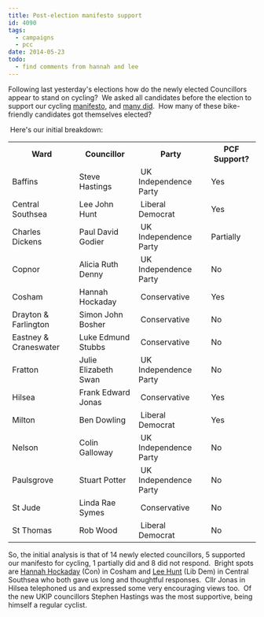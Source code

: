 ```yaml
---
title: Post-election manifesto support
id: 4090
tags:
  - campaigns
  - pcc
date: 2014-05-23
todo:
  - find comments from hannah and lee
---
```


Following last yesterday's elections how do the newly elected Councillors appear to stand on cycling?  We asked all candidates before the election to support our cycling [manifesto](/our-cycling-manifesto/), and [many did](manifesto-responses/).  How many of these bike-friendly candidates got themselves elected?

 Here's our initial breakdown:
<table>
<tr>
<th>Ward</th>
<th>Councillor</th>
<th>Party</th>
<th>PCF Support?</th>
</tr>
<tr>
<td>Baffins</td>
<td>Steve Hastings</td>
<td> UK Independence Party</td>
<td>Yes</td>
</tr>
<tr>
<td>Central Southsea</td>
<td>Lee John Hunt</td>
<td> Liberal Democrat</td>
<td>Yes</td>
</tr>
<tr>
<td>Charles Dickens</td>
<td>Paul David Godier</td>
<td> UK Independence Party</td>
<td>Partially</td>
</tr>
<tr>
<td>Copnor</td>
<td>Alicia Ruth Denny</td>
<td> UK Independence Party</td>
<td>No</td>
</tr>
<tr>
<td>Cosham</td>
<td>Hannah Hockaday</td>
<td> Conservative</td>
<td>Yes</td>
</tr>
<tr>
<td>Drayton &amp; Farlington</td>
<td>Simon John Bosher</td>
<td> Conservative</td>
<td>No</td>
</tr>
<tr>
<td>Eastney &amp; Craneswater</td>
<td>Luke Edmund Stubbs</td>
<td> Conservative</td>
<td>No</td>
</tr>
<tr>
<td>Fratton</td>
<td>Julie Elizabeth Swan</td>
<td> UK Independence Party</td>
<td>No</td>
</tr>
<tr>
<td>Hilsea</td>
<td>Frank Edward Jonas</td>
<td> Conservative</td>
<td>Yes</td>
</tr>
<tr>
<td>Milton</td>
<td>Ben Dowling</td>
<td> Liberal Democrat</td>
<td>Yes</td>
</tr>
<tr>
<td>Nelson</td>
<td>Colin Galloway</td>
<td> UK Independence Party</td>
<td>No</td>
</tr>
<tr>
<td>Paulsgrove</td>
<td>Stuart Potter</td>
<td> UK Independence Party</td>
<td>No</td>
</tr>
<tr>
<td>St Jude</td>
<td>Linda Rae Symes</td>
<td> Conservative</td>
<td>No</td>
</tr>
<tr>
<td>St Thomas</td>
<td>Rob Wood</td>
<td> Liberal Democrat</td>
<td>No</td>
</tr>
</table>

So, the initial analysis is that of 14 newly elected councillors, 5 supported our manifesto for cycling, 1 partially did and 8 did not respond.  Bright spots are [Hannah Hockaday](/infrastructure/hannah-hockaday-comments/) (Con) in Cosham and [Lee Hunt](/infrastructure/lee-hunt-comments/) (Lib Dem) in Central Southsea who both gave us long and thoughtful responses.  Cllr Jonas in Hilsea telephoned us and expressed some very encouraging views too.  Of the new UKIP councillors Stephen Hastings was the most supportive, being himself a regular cyclist.
